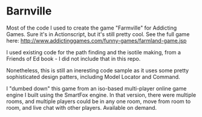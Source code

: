 # Barnville
Most of the code I used to create the game "Farmville" for Addicting Games. Sure it's in Actionscript, but it's still pretty cool. See the full game here: http://www.addictinggames.com/funny-games/farmland-game.jsp

I used existing code for the path finding and the isotile making, from a Friends of Ed book - I did not include that in this repo.

Nonetheless, this is still an ineresting code sample as it uses some pretty sophisticated design patters, including Model Locator and Command.

I "dumbed down" this game from an iso-based multi-player online game engine I built using the SmartFox engine. In that version, there were multiple rooms, and multiple players could be in any one room, move from room to room, and live chat with other players. Available on demand.
